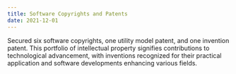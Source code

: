 ```yaml
---
title: Software Copyrights and Patents
date: 2021-12-01
---
```

Secured six software copyrights, one utility model patent, and one invention patent. This portfolio of intellectual property signifies contributions to technological advancement, with inventions recognized for their practical application and software developments enhancing various fields.
